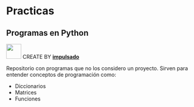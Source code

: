 # Practicas
## Programas en Python 
<img width="40" src="https://user-images.githubusercontent.com/72570835/160851125-da20806b-a367-4e2c-8253-bdd620191ac5.jpg"/>    CREATE BY [**impulsado**](https://www.instagram.com/impulsado/)

Repositorio con programas que no los considero un proyecto.
Sirven para entender conceptos de programación como: 
- Diccionarios
- Matrices
- Funciones
